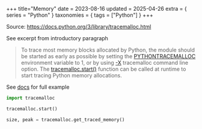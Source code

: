 +++
title="Memory"
date = 2023-08-16
updated = 2025-04-26
extra = { series = "Python" }
taxonomies = { tags = ["Python"] }
+++

Source: <https://docs.python.org/3/library/tracemalloc.html>

See excerpt from introductory paragraph

> To trace most memory blocks allocated by Python, the module should be started as early as possible by setting the [PYTHONTRACEMALLOC](https://docs.python.org/3/using/cmdline.html#envvar-PYTHONTRACEMALLOC) environment variable to 1, or by using [-X](https://docs.python.org/3/using/cmdline.html#cmdoption-X) tracemalloc command line option. The [tracemalloc.start()](https://docs.python.org/3/library/tracemalloc.html#tracemalloc.start) function can be called at runtime to start tracing Python memory allocations.

See [docs](https://docs.python.org/3/library/tracemalloc.html#record-the-current-and-peak-size-of-all-traced-memory-blocks) for full example

```py
import tracemalloc

tracemalloc.start()

size, peak = tracemalloc.get_traced_memory()
```
